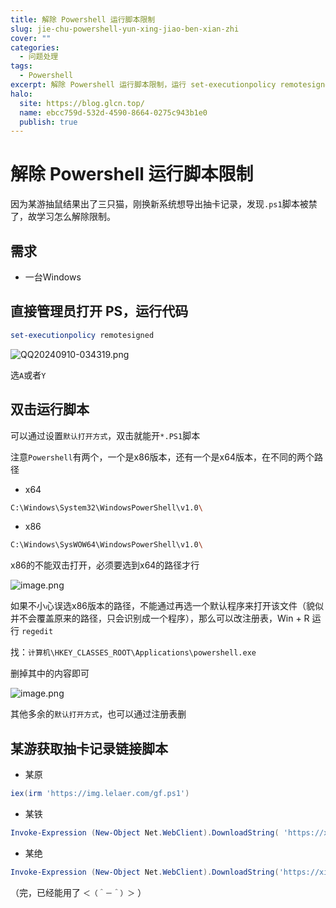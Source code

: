 ```yaml
---
title: 解除 Powershell 运行脚本限制
slug: jie-chu-powershell-yun-xing-jiao-ben-xian-zhi
cover: ""
categories:
  - 问题处理
tags:
  - Powershell
excerpt: 解除 Powershell 运行脚本限制，运行 set-executionpolicy remotesigned 即可
halo:
  site: https://blog.glcn.top/
  name: ebcc759d-532d-4590-8664-0275c943b1e0
  publish: true
---
```

# 解除 Powershell 运行脚本限制

因为某游抽鼠结果出了三只猫，刚换新系统想导出抽卡记录，发现`.ps1`脚本被禁了，故学习怎么解除限制。

## 需求

- 一台Windows

## 直接管理员打开 PS，运行代码

```powershell
set-executionpolicy remotesigned
```

![QQ20240910-034319.png](https://img.glcn.top/piclist/1725920003345-72eb183e969c43e68ea3938a8dea5fbf.png)

选`A`或者`Y`

## 双击运行脚本

可以通过设置`默认打开方式`，双击就能开`*.PS1`脚本

注意`Powershell`有两个，一个是x86版本，还有一个是x64版本，在不同的两个路径

- x64
```sh
C:\Windows\System32\WindowsPowerShell\v1.0\
```

- x86
```sh
C:\Windows\SysWOW64\WindowsPowerShell\v1.0\
```

x86的不能双击打开，必须要选到x64的路径才行

![image.png](https://img.glcn.top/piclist/1726426417430-0083c96597844e788d6b25c1e6a68f37.png)

如果不小心误选x86版本的路径，不能通过再选一个默认程序来打开该文件（貌似并不会覆盖原来的路径，只会识别成一个程序），那么可以改注册表，Win + R 运行 `regedit`

找：`计算机\HKEY_CLASSES_ROOT\Applications\powershell.exe`

删掉其中的内容即可

![image.png](https://img.glcn.top/piclist/1726426581655-4c988f56c91c42f6aaee60ce35091edb.png)

其他多余的`默认打开方式`，也可以通过注册表删
## 某游获取抽卡记录链接脚本

- 某原
```powershell
iex(irm 'https://img.lelaer.com/gf.ps1')
```

- 某铁
```powershell
Invoke-Expression (New-Object Net.WebClient).DownloadString( 'https://xingqiong-oss.oss-cn-hangzhou.aliyuncs.com/pc/down/s_gf.ps1')
```

- 某绝
```powershell
Invoke-Expression (New-Object Net.WebClient).DownloadString('https://xingqiong-oss.oss-cn-hangzhou.aliyuncs.com/pc/down/zzz_gf.ps1')
```

（完，已经能用了 `＜（＾－＾）＞` ）
